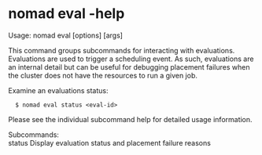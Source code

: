# nomad eval -help

Usage: nomad eval <subcommand> [options] [args]

This command groups subcommands for interacting with evaluations. Evaluations
are used to trigger a scheduling event. As such, evaluations are an internal
detail but can be useful for debugging placement failures when the cluster
does not have the resources to run a given job.

Examine an evaluations status:

      $ nomad eval status <eval-id>

Please see the individual subcommand help for detailed usage information.

Subcommands:  
status Display evaluation status and placement failure reasons
